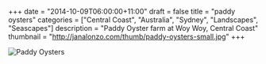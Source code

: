 +++
date = "2014-10-09T06:00:00+11:00"
draft = false
title = "paddy oysters"
categories = ["Central Coast", "Australia", "Sydney", "Landscapes", "Seascapes"]
description = "Paddy Oyster farm at Woy Woy, Central Coast"
thumbnail = "http://janalonzo.com/thumb/paddy-oysters-small.jpg"
+++

<img sizes="(max-width: 30em) 100%, (max-width: 50em) 50%,
            calc(33% - 100px)"
     srcset="/thumb/paddy-oysters.jpg 3200w,
             /thumb/paddy-oysters-large.jpg 2560w,
             /thumb/paddy-oysters-medium.jpg 2048w,
             /thumb/paddy-oysters-small.jpg 1024w,
             /thumb/paddy-oysters-xsmall.jpg 640w"
     src="/thumb/paddy-oysters-small.jpg"
     class="caption__media"
     alt="Paddy Oysters"/>
